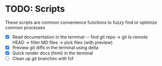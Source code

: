 # TODO: Scripts

These scripts are common convenience functions to fuzzy find or optimize common processes
- [x] Read documentation in the terminal -- find git repo -> git ls-remote HEAD <repo-url> -> filter MD files -> pick files (with preview)
- [x] Preview git diffs in the terminal using delta
- [x] Quick render docs (html) in the terminal
- [ ] Clean up git branches with fzf
